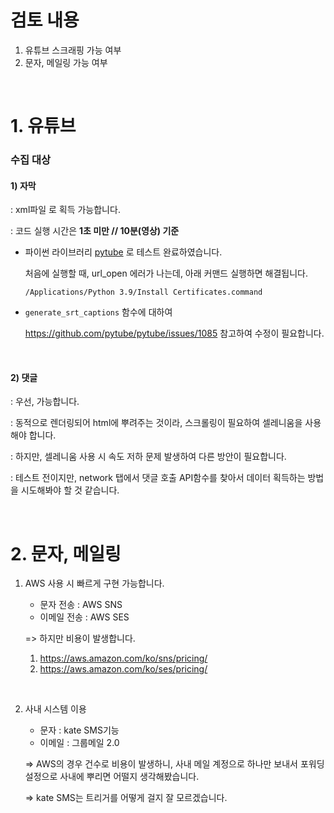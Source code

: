 # 검토 내용

1. 유튜브 스크래핑 가능 여부
2. 문자, 메일링 가능 여부

<br />



# 1. 유튜브 

### 수집 대상 

#### 1) 자막

: xml파일 로 획득 가능합니다. 

: 코드 실행 시간은 **1초 미만 // 10분(영상) 기준**

- 파이썬 라이브러리 <a href='https://pytube.io/en/latest/' target='_blank'>pytube</a> 로 테스트 완료하였습니다.

  처음에 실행할 때, url_open 에러가 나는데, 아래 커맨드 실행하면 해결됩니다.

  ```
  /Applications/Python 3.9/Install Certificates.command
  ```

- `generate_srt_captions` 함수에 대하여

  https://github.com/pytube/pytube/issues/1085 참고하여 수정이 필요합니다.

<br />

#### 2) 댓글

: 우선, 가능합니다.

: 동적으로 렌더링되어 html에 뿌려주는 것이라, 스크롤링이 필요하여 셀레니움을 사용해야 합니다. 

: 하지만, 셀레니움 사용 시 속도 저하 문제 발생하여 다른 방안이 필요합니다.

: 테스트 전이지만, network 탭에서 댓글 호출 API함수를 찾아서 데이터 획득하는 방법을 시도해봐야 할 것 같습니다.



<br />

# 2. 문자, 메일링

1. AWS 사용 시 빠르게 구현 가능합니다.

   - 문자 전송 : AWS SNS
   - 이메일 전송 : AWS SES

   => 하지만 비용이 발생합니다. 

   1) https://aws.amazon.com/ko/sns/pricing/
   2) https://aws.amazon.com/ko/ses/pricing/

<br />

2. 사내 시스템 이용

   - 문자 : kate SMS기능
   - 이메일 : 그룹메일 2.0

   => AWS의 경우 건수로 비용이 발생하니, 사내 메일 계정으로 하나만 보내서 포워딩 설정으로 사내에 뿌리면 어떨지 생각해봤습니다.

   => kate SMS는 트리거를 어떻게 걸지 잘 모르겠습니다.



